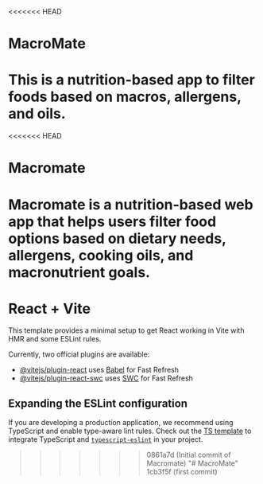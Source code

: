 <<<<<<< HEAD
# MacroMate

This is a nutrition-based app to filter foods based on macros, allergens, and oils.
=======
<<<<<<< HEAD
# Macromate

Macromate is a nutrition-based web app that helps users filter food options based on dietary needs, allergens, cooking oils, and macronutrient goals.
=======
# React + Vite

This template provides a minimal setup to get React working in Vite with HMR and some ESLint rules.

Currently, two official plugins are available:

- [@vitejs/plugin-react](https://github.com/vitejs/vite-plugin-react/blob/main/packages/plugin-react/README.md) uses [Babel](https://babeljs.io/) for Fast Refresh
- [@vitejs/plugin-react-swc](https://github.com/vitejs/vite-plugin-react-swc) uses [SWC](https://swc.rs/) for Fast Refresh

## Expanding the ESLint configuration

If you are developing a production application, we recommend using TypeScript and enable type-aware lint rules. Check out the [TS template](https://github.com/vitejs/vite/tree/main/packages/create-vite/template-react-ts) to integrate TypeScript and [`typescript-eslint`](https://typescript-eslint.io) in your project.
>>>>>>> 0861a7d (Initial commit of Macromate)
"# MacroMate" 
>>>>>>> 1cb3f5f (first commit)
